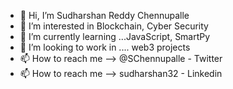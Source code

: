 - 👋 Hi, I’m Sudharshan Reddy Chennupalle
- 👀 I’m interested in Blockchain, Cyber Security
- 🌱 I’m currently learning ...JavaScript, SmartPy 
- 💞️ I’m looking to work in .... web3 projects
- 📫 How to reach me --> @SChennupalle - Twitter
- 📫 How to reach me --> sudharshan32 - Linkedin
<!---
Rafael-32/Rafael-32 is a ✨ special ✨ repository because its `README.md` (this file) appears on your GitHub profile.
You can click the Preview link to take a look at your changes.
--->
